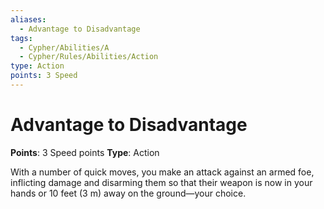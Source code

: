 ```yaml
---
aliases:
  - Advantage to Disadvantage
tags:
  - Cypher/Abilities/A
  - Cypher/Rules/Abilities/Action
type: Action
points: 3 Speed
---
```


# Advantage to Disadvantage

**Points**: 3 Speed points
**Type**: Action

With a number of quick moves, you make an attack against an armed foe, inflicting damage and disarming them so that their weapon is now in your hands or 10 feet (3 m) away on the ground—your choice.
